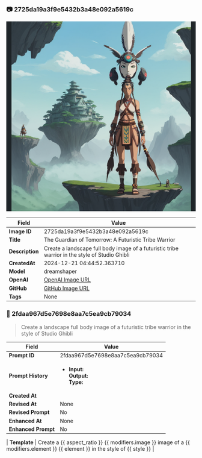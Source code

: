 

### 📷 2725da19a3f9e5432b3a48e092a5619c 


![data.id](./2725da19a3f9e5432b3a48e092a5619c.jpg)


| Field          | Value                                                                                                                     |
|----------------|---------------------------------------------------------------------------------------------------------------------------|
| **Image ID**             | 2725da19a3f9e5432b3a48e092a5619c                                                                                                             |
| **Title**           | The Guardian of Tomorrow: A Futuristic Tribe Warrior                                                                                                       |
| **Description**           | Create a landscape full body image of a futuristic tribe warrior in the style of Studio Ghibli                                                                                                       |
| **CreatedAt**        | 2024-12-21 04:44:52.363710                                                                                                        |
| **Model**        | dreamshaper                                                                                                        |
| **OpenAI**         | [OpenAI Image URL](http://192.168.1.85:8081/generated-images/b643612746534.png)                                                                                |
| **GitHub**         | [GitHub Image URL](https://raw.githubusercontent.com/Caneta-Silva/GODZ/refs/heads/main/images/2725da19a3f9e5432b3a48e092a5619c/2725da19a3f9e5432b3a48e092a5619c.jpg)                                                                                |
| **Tags**       | None                                                                                                                   |

### 📜 2fdaa967d5e7698e8aa7c5ea9cb79034

> Create a landscape full body image of a futuristic tribe warrior in the style of Studio Ghibli

| Field          | Value                                                                                                                                                                      |
|----------------|----------------------------------------------------------------------------------------------------------------------------------------------------------------------------|
| **Prompt ID**  | 2fdaa967d5e7698e8aa7c5ea9cb79034                                                                                                                                                            |
| **Prompt History** | <ul><li>**Input:**  <br> **Output:**  <br> **Type:** </li></ul> |
| **Created At** |                                                                                                                                                    |
| **Revised At** | None                                                                                                                                                   |
| **Revised Prompt** | No                                                                                                                                                                      |
| **Enhanced At** | None                                                                                                                                                  |
| **Enhanced Prompt** | No                                                                                                                                                                    |

| **Template**   | Create a {{ aspect_ratio }} {{ modifiers.image }} image of a {{ modifiers.element }} {{ element }} in the style of {{ style }}                                                                                                                                           |



